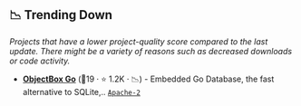 ## 📉 Trending Down

_Projects that have a lower project-quality score compared to the last update. There might be a variety of reasons such as decreased downloads or code activity._

- <b><a href="https://github.com/objectbox/objectbox-go">ObjectBox Go</a></b> (🥇19 ·  ⭐ 1.2K · 📉) - Embedded Go Database, the fast alternative to SQLite,.. <code><a href="http://bit.ly/3nYMfla">Apache-2</a></code>

